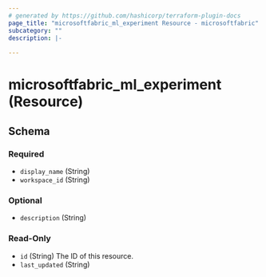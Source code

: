 ```yaml
---
# generated by https://github.com/hashicorp/terraform-plugin-docs
page_title: "microsoftfabric_ml_experiment Resource - microsoftfabric"
subcategory: ""
description: |-
  
---
```


# microsoftfabric_ml_experiment (Resource)





<!-- schema generated by tfplugindocs -->
## Schema

### Required

- `display_name` (String)
- `workspace_id` (String)

### Optional

- `description` (String)

### Read-Only

- `id` (String) The ID of this resource.
- `last_updated` (String)
